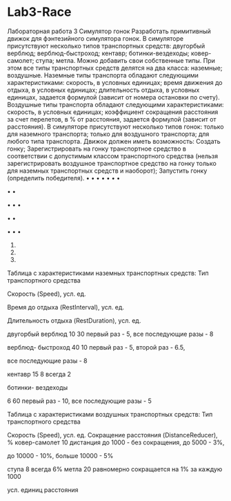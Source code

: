 # Lab3-Race
Лабораторная работа 3
Симулятор гонок
Разработать примитивный движок для фэнтезийного симулятора гонок.
В симуляторе присутствуют несколько типов транспортных средств:
двугорбый верблюд;
верблюд-быстроход;
кентавр;
ботинки-вездеходы;
ковер-самолет;
ступа;
метла.
Можно добавить свои собственные типы.
При этом все типы транспортных средств делятся на два класса:
наземные;
воздушные.
Наземные типы транспорта обладают следующими характеристиками:
скорость, в условных единицах;
время движения до отдыха, в условных единицах;
длительность отдыха, в условных единицах, задается формулой (зависит от номера
остановки по счету).
Воздушные типы транспорта обладают следующими характеристиками:
скорость, в условных единицах;
коэффициент сокращения расстояния за счет перелетов, в % от расстояния, задается
формулой (зависит от расстояния).
В симуляторе присутствуют несколько типов гонок:
только для наземного транспорта;
только для воздушного транспорта;
для любого типа транспорта.
Движок должен иметь возможность:
Создать гонку;
Зарегистрировать на гонку транспортное средство в соответствии с допустимым
классом транспортного средства (нельзя зарегистрировать воздушное транспортное
средство на гонку только для наземных транспортных средств и наоборот);
Запустить гонку (определить победителя).
•
•
•
•
•
•
•

•
•

•
•
•

•
•

•
•
•

1.
2.

3.

Таблица с характеристиками наземных транспортных средств:
Тип
транспортного
средства

Скорость
(Speed), усл. ед.

Время до отдыха
(RestInterval), усл.
ед.

Длительность отдыха
(RestDuration), усл. ед.

двугорбый
верблюд 10 30 первый раз - 5, все
последующие разы - 8

верблюд-
быстроход 40 10 первый раз - 5, второй раз - 6.5,

все последующие разы - 8

кентавр 15 8 всегда 2

ботинки-
вездеходы

6 60 первый раз - 10, все
последующие разы - 5

Таблица с характеристиками воздушных транспортных средств:
Тип транспортного
средства

Скорость
(Speed), усл. ед. Сокращение расстояния (DistanceReducer), %
ковер-самолет 10 дистанция до 1000 - без сокращения, до 5000 - 3%,

до 10000 - 10%, больше 10000 - 5%

ступа 8 всегда 6%
метла 20 равномерно сокращается на 1% за каждую 1000

усл. единиц расстояния
